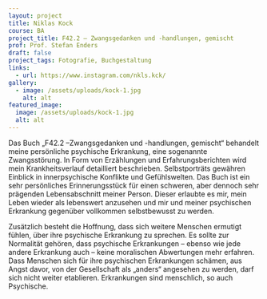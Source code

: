 ```yaml
---
layout: project
title: Niklas Kock
course: BA
project_title: F42.2 – Zwangsgedanken und -handlungen, gemischt
prof: Prof. Stefan Enders
draft: false
project_tags: Fotografie, Buchgestaltung
links:
  - url: https://www.instagram.com/nkls.kck/
gallery:
  - image: /assets/uploads/kock-1.jpg
    alt: alt
featured_image:
  image: /assets/uploads/kock-1.jpg
  alt: alt
---
```

Das  Buch  „F42.2 –Zwangsgedanken  und -handlungen,  gemischt“  behandelt  meine  persönliche  psychische Erkrankung,  eine  sogenannte  Zwangsstörung.  In  Form  von  Erzählungen  und Erfahrungsberichten  wird  mein Krankheitsverlauf  detailliert  beschrieben.  Selbstporträts  gewähren  Einblick  in  innerpsychische  Konflikte  und Gefühlswelten.  Das  Buch  ist  ein  sehr  persönliches  Erinnerungsstück  für  einen  schweren,  aber  dennoch  sehr prägenden Lebensabschnitt meiner Person. Dieser erlaubte es mir, mein Leben wieder als lebenswert anzusehen und mir und meiner psychischen Erkrankung gegenüber vollkommen selbstbewusst zu werden.

Zusätzlich besteht die Hoffnung, dass sich weitere Menschen ermutigt fühlen, über ihre psychische Erkrankung zu sprechen. Es sollte zur Normalität gehören, dass psychische Erkrankungen – ebenso wie jede andere Erkrankung auch – keine  moralischen  Abwertungen mehr  erfahren. Dass  Menschen  sich  für  ihre  psychischen  Erkrankungen schämen,  aus  Angst  davor,  von  der  Gesellschaft  als  „anders“  angesehen  zu  werden, darf  sich  nicht  weiter etablieren. Erkrankungen sind menschlich, so auch Psychische.